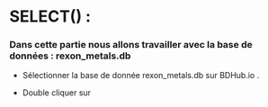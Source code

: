 # SELECT() :

### Dans cette partie nous allons travailler avec la base de données :  rexon_metals.db

- Sélectionner la base de donnée  rexon_metals.db sur BDHub.io .

- Double cliquer sur 
